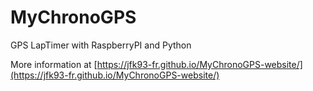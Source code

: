 # MyChronoGPS
GPS LapTimer with RaspberryPI and Python

More information at [https://jfk93-fr.github.io/MyChronoGPS-website/](https://jfk93-fr.github.io/MyChronoGPS-website/)